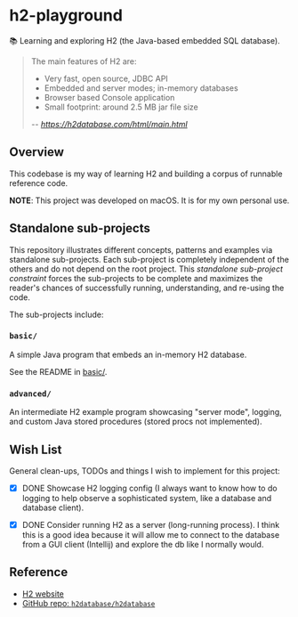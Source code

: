 # h2-playground

📚 Learning and exploring H2 (the Java-based embedded SQL database).

> The main features of H2 are:
>
> * Very fast, open source, JDBC API
> * Embedded and server modes; in-memory databases
> * Browser based Console application
> * Small footprint: around 2.5 MB jar file size
>
> -- <cite> https://h2database.com/html/main.html <cite>


## Overview

This codebase is my way of learning H2 and building a corpus of runnable reference code.

**NOTE**: This project was developed on macOS. It is for my own personal use.


## Standalone sub-projects

This repository illustrates different concepts, patterns and examples via standalone sub-projects. Each sub-project is
completely independent of the others and do not depend on the root project. This _standalone sub-project constraint_
forces the sub-projects to be complete and maximizes the reader's chances of successfully running, understanding, and
re-using the code.

The sub-projects include:


### `basic/`

A simple Java program that embeds an in-memory H2 database.

See the README in [basic/](basic/).


### `advanced/`

An intermediate H2 example program showcasing "server mode", logging, and custom Java stored procedures (stored procs not implemented).


## Wish List

General clean-ups, TODOs and things I wish to implement for this project:

* [x] DONE Showcase H2 logging config (I always want to know how to do logging to help observe a sophisticated system, like
  a database and database client).
* [x] DONE Consider running H2 as a server (long-running process). I think this is a good idea because it will allow me to connect to the database
  from a GUI client (Intellij) and explore the db like I normally would.


## Reference

* [H2 website](https://h2database.com/)
* [GitHub repo: `h2database/h2database`](https://github.com/h2database/h2database)
